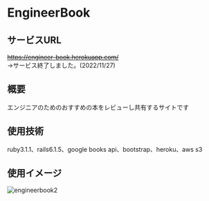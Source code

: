 # EngineerBook

## サービスURL
~~https://engineer-book.herokuapp.com/~~  
→サービス終了しました。(2022/11/27)

## 概要
エンジニアのためのおすすめの本をレビューし共有するサイトです

## 使用技術
ruby3.1.1、rails6.1.5、google books api、bootstrap、heroku、aws s3

## 使用イメージ
![engineerbook2](https://user-images.githubusercontent.com/97337735/204104497-857394a1-a73b-4444-a229-2248622e6cc1.gif)
